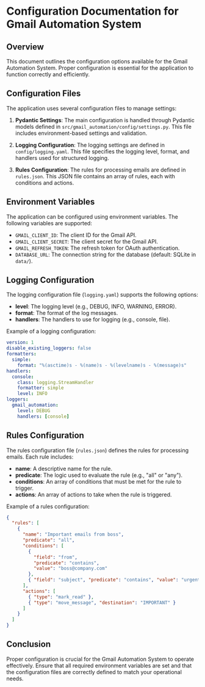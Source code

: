 # Configuration Documentation for Gmail Automation System

## Overview

This document outlines the configuration options available for the Gmail Automation System. Proper configuration is essential for the application to function correctly and efficiently.

## Configuration Files

The application uses several configuration files to manage settings:

1. **Pydantic Settings**: The main configuration is handled through Pydantic models defined in `src/gmail_automation/config/settings.py`. This file includes environment-based settings and validation.

2. **Logging Configuration**: The logging settings are defined in `config/logging.yaml`. This file specifies the logging level, format, and handlers used for structured logging.

3. **Rules Configuration**: The rules for processing emails are defined in `rules.json`. This JSON file contains an array of rules, each with conditions and actions.

## Environment Variables

The application can be configured using environment variables. The following variables are supported:

- `GMAIL_CLIENT_ID`: The client ID for the Gmail API.
- `GMAIL_CLIENT_SECRET`: The client secret for the Gmail API.
- `GMAIL_REFRESH_TOKEN`: The refresh token for OAuth authentication.
- `DATABASE_URL`: The connection string for the database (default: SQLite in `data/`).

## Logging Configuration

The logging configuration file (`logging.yaml`) supports the following options:

- **level**: The logging level (e.g., DEBUG, INFO, WARNING, ERROR).
- **format**: The format of the log messages.
- **handlers**: The handlers to use for logging (e.g., console, file).

Example of a logging configuration:

```yaml
version: 1
disable_existing_loggers: false
formatters:
  simple:
    format: "%(asctime)s - %(name)s - %(levelname)s - %(message)s"
handlers:
  console:
    class: logging.StreamHandler
    formatter: simple
    level: INFO
loggers:
  gmail_automation:
    level: DEBUG
    handlers: [console]
```

## Rules Configuration

The rules configuration file (`rules.json`) defines the rules for processing emails. Each rule includes:

- **name**: A descriptive name for the rule.
- **predicate**: The logic used to evaluate the rule (e.g., "all" or "any").
- **conditions**: An array of conditions that must be met for the rule to trigger.
- **actions**: An array of actions to take when the rule is triggered.

Example of a rules configuration:

```json
{
  "rules": [
    {
      "name": "Important emails from boss",
      "predicate": "all",
      "conditions": [
        {
          "field": "from",
          "predicate": "contains",
          "value": "boss@company.com"
        },
        { "field": "subject", "predicate": "contains", "value": "urgent" }
      ],
      "actions": [
        { "type": "mark_read" },
        { "type": "move_message", "destination": "IMPORTANT" }
      ]
    }
  ]
}
```

## Conclusion

Proper configuration is crucial for the Gmail Automation System to operate effectively. Ensure that all required environment variables are set and that the configuration files are correctly defined to match your operational needs.
